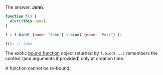 The answer: **John**.

```js run no-beautify
function f() {
  alert(this.name);
}

f = f.bind( {name: "John"} ).bind( {name: "Pete"} );

f(); // John
```

The exotic [bound function](https://tc39.github.io/ecma262/#sec-bound-function-exotic-objects) object returned by `f.bind(...)` remembers the context (and arguments if provided) only at creation time. 

A function cannot be re-bound.
